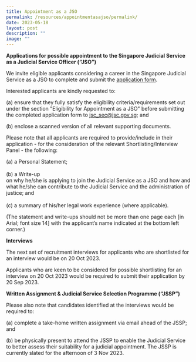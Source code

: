 ```yaml
---
title: Appointment as a JSO
permalink: /resources/appointmentasajso/permalink/
date: 2023-05-18
layout: post
description: ""
image: ""
---
```

**Applications for possible appointment to the Singapore Judicial Service as a Judicial Service Officer (“JSO”)**
         
We invite eligible applicants considering a career in the Singapore Judicial Service as a JSO to complete and submit the [application form](https://go.gov.sg/judicalserviceofficerapplicationform).

Interested applicants are kindly requested to:

(a) ensure that they fully satisfy the eligibility criteria/requirements set out under the section "Eligibility for Appointment as a JSO" before submitting the completed application form to [jsc_sec@jsc.gov.sg](mailto:jsc_sec@jsc.gov.sg); and 
<br>

(b) enclose a scanned version of all relevant supporting documents. 


Please note that all applicants are required to provide/include in their application - for the consideration of the relevant Shortlisting/Interview Panel - the following:
<br>

(a) a Personal Statement; 
<br>
<br>
(b) a Write-up <br>on why he/she is applying to join the Judicial Service as a JSO and how and what he/she can contribute to the Judicial Service and the administration of justice; and
<br>
<br>
(c)  a summary of his/her legal work experience (where applicable).

(The statement and write-ups should not be more than one page each \[in Arial; font size 14\] with the applicant’s name indicated at the bottom left corner.)


	
**Interviews**
	

The next set of recruitment interviews for applicants who are shortlisted for an interview would be on 20 Oct 2023.  

Applicants who are keen to be considered for possible shortlisting for an interview on 20 Oct 2023 would be required to submit their application by 20 Sep 2023. 


**Written Assignment &amp; Judicial Service Selection Programme (“JSSP”)**

Please also note that candidates identified at the interviews would be required to:

(a) complete a take-home written assignment via email ahead of the JSSP; and

(b) be physically present to attend the JSSP to enable the Judicial Service to better assess their suitability for a judicial appointment. The JSSP is currently slated for the afternoon of 3 Nov 2023.